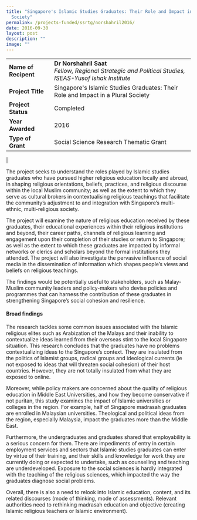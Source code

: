 ```yaml
---
title: "Singapore's Islamic Studies Graduates: Their Role and Impact in a Plural
  Society"
permalink: /projects-funded/ssrtg/norshahril2016/
date: 2016-09-30
layout: post
description: ""
image: ""
---
```



|  |  |
|---|---|
| **Name of Recipent** | **Dr Norshahril Saat**<br>_Fellow, Regional Strategic and Political Studies, ISEAS-Yusof Ishak Institute_ |
| **Project Title** | Singapore's Islamic Studies Graduates: Their Role and Impact in a Plural Society |
| **Project Status** | Completed |
| **Year Awarded** | 2016 |
| **Type of Grant** | Social Science Research Thematic Grant |
|

The project seeks to understand the roles played by Islamic studies graduates who have pursued higher religious education locally and abroad, in shaping religious orientations, beliefs, practices, and religious discourse within the local Muslim community; as well as the extent to which they serve as cultural brokers in contextualising religious teachings that facilitate the community’s adjustment to and integration with Singapore’s multi-ethnic, multi-religious society.  

The project will examine the nature of religious education received by these graduates, their educational experiences within their religious institutions and beyond, their career paths, channels of religious learning and engagement upon their completion of their studies or return to Singapore; as well as the extent to which these graduates are impacted by informal networks or clerics and scholars beyond the formal institutions they attended. The project will also investigate the pervasive influence of social media in the dissemination of information which shapes people’s views and beliefs on religious teachings.  

The findings would be potentially useful to stakeholders, such as Malay-Muslim community leaders and policy-makers who devise policies and programmes that can harness the contribution of these graduates in strengthening Singapore’s social cohesion and resilience.

#### **Broad findings**
The research tackles some common issues associated with the Islamic religious elites such as Arabization of the Malays and their inability to contextualize ideas learned from their overseas stint to the local Singapore situation. This research concludes that the graduates have no problems contextualizing ideas to the Singapore’s context. They are insulated from the politics of Islamist groups, radical groups and ideological currents (ie not exposed to ideas that will threaten social cohesion) of their host countries. However, they are not totally insulated from what they are exposed to online.

Moreover, while policy makers are concerned about the quality of religious education in Middle East Universities, and how they become conservative if not puritan, this study examines the impact of Islamic universities or colleges in the region. For example, half of Singapore madrasah graduates are enrolled in Malaysian universities. Theological and political ideas from the region, especially Malaysia, impact the graduates more than the Middle East. 

Furthermore, the undergraduates and graduates shared that employability is a serious concern for them. There are impediments of entry in certain employment services and sectors that Islamic studies graduates can enter by virtue of their training, and their skills and knowledge for work they are currently doing or expected to undertake, such as counselling and teaching are underdeveloped. Exposure to the social sciences is hardly integrated with the teaching of the religious sciences, which impacted the way the graduates diagnose social problems.

Overall, there is also a need to relook into Islamic education, content, and its related discourses (mode of thinking, mode of assessments). Relevant authorities need to rethinking madrasah education and objective (creating Islamic religious teachers or Islamic environment).